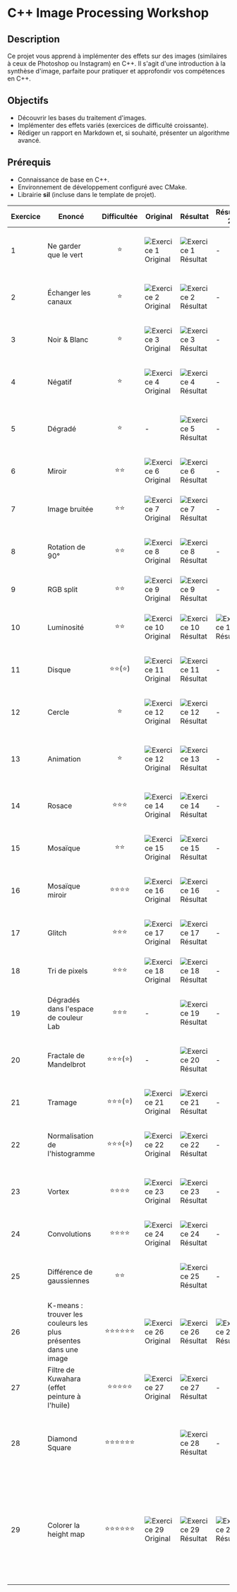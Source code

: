 # C++ Image Processing Workshop

## Description

Ce projet vous apprend à implémenter des effets sur des images (similaires à ceux de Photoshop ou Instagram) en C++. Il s'agit d'une introduction à la synthèse d'image, parfaite pour pratiquer et approfondir vos compétences en C++.

## Objectifs

- Découvrir les bases du traitement d'images.
- Implémenter des effets variés (exercices de difficulté croissante).
- Rédiger un rapport en Markdown et, si souhaité, présenter un algorithme avancé.

## Prérequis

- Connaissance de base en C++.
- Environnement de développement configuré avec CMake.
- Librairie **sil** (incluse dans le template de projet).

| Exercice | Enoncé                                                           | Difficultée | Original                                                                        | Résultat                                                                                    | Résultat 2                                                                 | Commentaire                                                |
| -------- | ---------------------------------------------------------------- | :---------: | ------------------------------------------------------------------------------- | ------------------------------------------------------------------------------------------- | -------------------------------------------------------------------------- | ---------------------------------------------------------- |
| 1        | Ne garder que le vert                                            |      ⭐      | ![Exercice 1 Original](../Workshop-C-/images/logo.png)                          | ![Exercice 1 Résultat](../Workshop-C-/output/green.png)                                     | -                                                                          | Un exercice simple et rapide, idéal pour se familiariser. |
| 2        | Échanger les canaux                                              |      ⭐      | ![Exercice 2 Original](../Workshop-C-/images/logo.png)                          | ![Exercice 2 Résultat](../Workshop-C-/output/swap.png)                                      | -                                                                          | Intéressant pour mieux comprendre la manipulation des pixels. |
| 3        | Noir & Blanc                                                     |      ⭐      | ![Exercice 3 Original](../Workshop-C-/images/logo.png)                          | ![Exercice 3 Résultat](../Workshop-C-/output/black_white.png)                               | -                                                                          | Bonne introduction aux calculs de luminance.              |
| 4        | Négatif                                                          |      ⭐      | ![Exercice 4 Original](../Workshop-C-/images/logo.png)                          | ![Exercice 4 Résultat](../Workshop-C-/output/negativ.png)                                   | -                                                                          | Intéressant et intuitif pour comprendre les transformations simples. |
| 5        | Dégradé                                                          |      ⭐      | -                                                                               | ![Exercice 5 Résultat](../Workshop-C-/output/degrade.png)                                   | -                                                                          | Assez facile, mais demande de comprendre les valeurs interpolées. |
| 6        | Miroir                                                           |     ⭐⭐      | ![Exercice 6 Original](../Workshop-C-/images/mario.png)                         | ![Exercice 6 Résultat](../Workshop-C-/output/rotation_mario.png)                            | -                                                                          | Exercice ludique, bonne manipulation des matrices.        |
| 7        | Image bruitée                                                    |     ⭐⭐      | ![Exercice 7 Original](../Workshop-C-/images/logo.png)                          | ![Exercice 7 Résultat](../Workshop-C-/output/noise.png)                                     | -                                                                          | Amusant pour introduire des effets aléatoires sur l'image. |
| 8        | Rotation de 90°                                                  |     ⭐⭐      | ![Exercice 8 Original](../Workshop-C-/images/logo.png)                          | ![Exercice 8 Résultat](../Workshop-C-/output/90_deg_logo.png)                               | -                                                                          | La logique derrière les indices était satisfaisante à appliquer. |
| 9        | RGB split                                                        |     ⭐⭐      | ![Exercice 9 Original](../Workshop-C-/images/logo.png)                          | ![Exercice 9 Résultat](../Workshop-C-/output/rgbSplit.png)                                  | -                                                                          | Visuellement intéressant et simple à coder.               |
| 10       | Luminosité                                                       |     ⭐⭐      | ![Exercice 10 Original](../Workshop-C-/images/photo.jpg)                        | ![Exercice 10 Résultat](../Workshop-C-/output/brighter.png)                                 | ![Exercice 10 Résultat](../Workshop-C-/output/darker.png)                 | Exercice pratique pour comprendre l’ajustement d’intensité. |
| 11       | Disque                                                           |    ⭐⭐(⭐)    | ![Exercice 11 Original](../Workshop-C-/output/disk.png)                       | ![Exercice 11 Résultat](../Workshop-C-/output/disk.png)                                     | -                                                                          | Bonne introduction au dessin basé sur des formules.       |
| 12       | Cercle                                                           |      ⭐      | ![Exercice 12 Original](../Workshop-C-/output/disk.png)                       | ![Exercice 12 Résultat](../Workshop-C-/output/circle.png)                                   | -                                                                          | Amusant et facile pour visualiser des formes géométriques. |
| 13       | Animation                                                        |      ⭐      | ![Exercice 12 Original](../Workshop-C-/images/anonymous.jpg)                    | ![Exercice 13 Résultat](../Workshop-C-/output/glitch%20effect/Anonymous_Glitch.gif)         | -                                                                          | Très satisfaisant pour ajouter une dynamique visuelle.    |
| 14       | Rosace                                                           |     ⭐⭐⭐     | ![Exercice 14 Original](../Workshop-C-/output/circle.png)                       | ![Exercice 14 Résultat](../Workshop-C-/output/rosace.png)                                   | -                                                                          | Demande de comprendre les itérations pour des motifs complexes. |
| 15       | Mosaïque                                                         |     ⭐⭐      | ![Exercice 15 Original](../Workshop-C-/images/logo.png)                         | ![Exercice 15 Résultat](../Workshop-C-/output/mosaique.png)                                 | -                                                                          | Un bon exercice pour la gestion des blocs d'images.       |
| 16       | Mosaïque miroir                                                  |    ⭐⭐⭐⭐     | ![Exercice 16 Original](../Workshop-C-/images/logo.png)                         | ![Exercice 16 Résultat](../Workshop-C-/output/mosaiqueMirror.png)                           | -                                                                          | Un défi intéressant, demande une réflexion supplémentaire. |
| 17       | Glitch                                                           |     ⭐⭐⭐     | ![Exercice 17 Original](../Workshop-C-/images/blackops.jpg)                     | ![Exercice 17 Résultat](../Workshop-C-/output/glitch%20effect/bo6.gif)                      | -                                                                          | Très amusant pour créer des effets modernes.              |
| 18       | Tri de pixels                                                    |     ⭐⭐⭐     | ![Exercice 18 Original](../Workshop-C-/images/logo.png)                         | ![Exercice 18 Résultat](../Workshop-C-/output/negativ.png)                                  | -                                                                          | Technique fascinante pour réorganiser visuellement.       |
| 19       | Dégradés dans l'espace de couleur Lab                            |     ⭐⭐⭐     | -                                                                           | ![Exercice 19 Résultat](../Workshop-C-/output/colorDegrade.png)                             | -                                                                          | Intéressant pour explorer des espaces de couleurs avancés. |
| 20       | Fractale de Mandelbrot                                           |   ⭐⭐⭐(⭐)    | -                                                                           | ![Exercice 20 Résultat](../Workshop-C-/output/fractale.png)                                 | -                                                                          | Très satisfaisant pour créer des motifs mathématiques.    |
| 21       | Tramage                                                          |   ⭐⭐⭐(⭐)    | ![Exercice 21 Original](../Workshop-C-/images/photo.jpg)                        | ![Exercice 21 Résultat](../Workshop-C-/output/tramage.png)                                  | -                                                                          | Introduction à une technique essentielle pour l'impression. |
| 22       | Normalisation de l'histogramme                                   |   ⭐⭐⭐(⭐)    | ![Exercice 22 Original](../Workshop-C-/images/photo_faible_contraste.jpg)       | ![Exercice 22 Résultat](../Workshop-C-/output/betterContrast.jpg)                           | -                                                                          | Permet de comprendre l'amélioration de la qualité d'image. |
| 23       | Vortex                                                           |    ⭐⭐⭐⭐     | ![Exercice 23 Original](../Workshop-C-/images/logo.png)                         | ![Exercice 23 Résultat](../Workshop-C-/output/vortex.png)                                   | -                                                                          | Visuellement frappant, demande de bien gérer les rotations. |
| 24       | Convolutions                                                     |    ⭐⭐⭐⭐     | ![Exercice 24 Original](../Workshop-C-/images/logo.png)                         | ![Exercice 24 Résultat](../Workshop-C-/output/blur.png)                                     | -                                                                          | Bonne introduction à la manipulation des kernels.         |
| 25       | Différence de gaussiennes                                        |     ⭐⭐      |                                                                                 | ![Exercice 25 Résultat](../Workshop-C-/output/)                                             | -                                                                          | Technique avancée, idéale pour les bordures et le flou.   |
| 26       | K-means : trouver les couleurs les plus présentes dans une image |   ⭐⭐⭐⭐⭐⭐    | ![Exercice 26 Original](../Workshop-C-/images/photo.jpg)                        | ![Exercice 26 Résultat](../Workshop-C-/output/kmeans/kmeans-2-colors.jpg)                  | ![Exercice 26 Résultat](../Workshop-C-/output/kmeans/kmeans-16-colors.jpg) | Fascinant pour explorer la segmentation des couleurs.     |
| 27       | Filtre de Kuwahara (effet peinture à l'huile)                    |    ⭐⭐⭐⭐⭐    | ![Exercice 27 Original](../Workshop-C-/images/photo.jpg)                        | ![Exercice 27 Résultat](../Workshop-C-/output/kurahara.png)                                 | -                                                                          | Produit un rendu artistique, parfait pour les projets créatifs. |
| 28       | Diamond Square                                                   |   ⭐⭐⭐⭐⭐⭐    |                                                                                 | ![Exercice 28 Résultat](../Workshop-C-/output/DiamondSquares/DiamondSquare.png)             | -                                                                          | Très satisfaisant, bonne introduction à la génération procédurale en c++ |
| 29       | Colorer la height map                                            |   ⭐⭐⭐⭐⭐⭐    | ![Exercice 29 Original](../Workshop-C-/output/DiamondSquares/DiamondSquare.png) | ![Exercice 29 Résultat](../Workshop-C-/output/DiamondSquares/DiamondSquareColored_2049.png) | ![Exercice 29 Résultat](../Workshop-C-/output/DiamondSquares/DiamondSquareColored_4097.png) |Ayant déjà fait de la génération procédurale en C#, cet exercice est celui où je me suis le plus amusé et où j'ai appris beaucoup de choses
